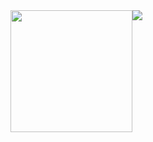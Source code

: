 
<!---Для подробной версии
[![Top Langs](https://github-readme-stats.vercel.app/api/top-langs/?username=acdemeg)](https://github.com/acdemeg/github-readme-stats)
-->

<div align="center">
  <div style="display: flex;">
    <img height="195vh" src="https://github-readme-stats.vercel.app/api/top-langs/?username=acdemeg&layout=compact" />
    <img src="https://github-readme-stats.vercel.app/api?username=acdemeg" />
  </div>
</div>




